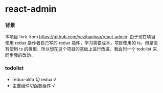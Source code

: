 # react-admin

### 背景

本项目 fork from https://github.com/yezihaohao/react-admin ,由于现在项目使用 redux 是作者自己写的 redux 插件，学习需要成本，项目使用的 ts，但是没有使用 ts 的类型，所以想在这个项目的基础上进行改进，我会列一个 todolist 来同步我的改动。

### todolist

- redux-alita 切 redux √
- 主要组件切函数组件 √
